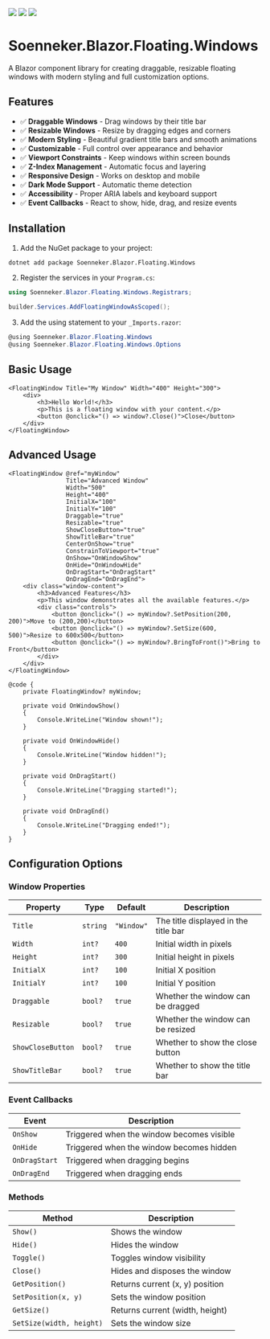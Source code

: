 ﻿[![](https://img.shields.io/nuget/v/soenneker.blazor.floating.windows.svg?style=for-the-badge)](https://www.nuget.org/packages/soenneker.blazor.floating.windows/)
[![](https://img.shields.io/github/actions/workflow/status/soenneker/soenneker.blazor.floating.windows/publish-package.yml?style=for-the-badge)](https://github.com/soenneker/soenneker.blazor.floating.windows/actions/workflows/publish-package.yml)
[![](https://img.shields.io/nuget/dt/soenneker.blazor.floating.windows.svg?style=for-the-badge)](https://www.nuget.org/packages/soenneker.blazor.floating.windows/)

# Soenneker.Blazor.Floating.Windows

A Blazor component library for creating draggable, resizable floating windows with modern styling and full customization options.

## Features

- ✅ **Draggable Windows** - Drag windows by their title bar
- ✅ **Resizable Windows** - Resize by dragging edges and corners
- ✅ **Modern Styling** - Beautiful gradient title bars and smooth animations
- ✅ **Customizable** - Full control over appearance and behavior
- ✅ **Viewport Constraints** - Keep windows within screen bounds
- ✅ **Z-Index Management** - Automatic focus and layering
- ✅ **Responsive Design** - Works on desktop and mobile
- ✅ **Dark Mode Support** - Automatic theme detection
- ✅ **Accessibility** - Proper ARIA labels and keyboard support
- ✅ **Event Callbacks** - React to show, hide, drag, and resize events

## Installation

1. Add the NuGet package to your project:
```bash
dotnet add package Soenneker.Blazor.Floating.Windows
```

2. Register the services in your `Program.cs`:
```csharp
using Soenneker.Blazor.Floating.Windows.Registrars;

builder.Services.AddFloatingWindowAsScoped();
```

3. Add the using statement to your `_Imports.razor`:
```csharp
@using Soenneker.Blazor.Floating.Windows
@using Soenneker.Blazor.Floating.Windows.Options
```

## Basic Usage

```razor
<FloatingWindow Title="My Window" Width="400" Height="300">
    <div>
        <h3>Hello World!</h3>
        <p>This is a floating window with your content.</p>
        <button @onclick="() => window?.Close()">Close</button>
    </div>
</FloatingWindow>
```

## Advanced Usage

```razor
<FloatingWindow @ref="myWindow"
                Title="Advanced Window"
                Width="500"
                Height="400"
                InitialX="100"
                InitialY="100"
                Draggable="true"
                Resizable="true"
                ShowCloseButton="true"
                ShowTitleBar="true"
                CenterOnShow="true"
                ConstrainToViewport="true"
                OnShow="OnWindowShow"
                OnHide="OnWindowHide"
                OnDragStart="OnDragStart"
                OnDragEnd="OnDragEnd">
    <div class="window-content">
        <h3>Advanced Features</h3>
        <p>This window demonstrates all the available features.</p>
        <div class="controls">
            <button @onclick="() => myWindow?.SetPosition(200, 200)">Move to (200,200)</button>
            <button @onclick="() => myWindow?.SetSize(600, 500)">Resize to 600x500</button>
            <button @onclick="() => myWindow?.BringToFront()">Bring to Front</button>
        </div>
    </div>
</FloatingWindow>

@code {
    private FloatingWindow? myWindow;

    private void OnWindowShow()
    {
        Console.WriteLine("Window shown!");
    }

    private void OnWindowHide()
    {
        Console.WriteLine("Window hidden!");
    }

    private void OnDragStart()
    {
        Console.WriteLine("Dragging started!");
    }

    private void OnDragEnd()
    {
        Console.WriteLine("Dragging ended!");
    }
}
```

## Configuration Options

### Window Properties

| Property | Type | Default | Description |
|----------|------|---------|-------------|
| `Title` | `string` | `"Window"` | The title displayed in the title bar |
| `Width` | `int?` | `400` | Initial width in pixels |
| `Height` | `int?` | `300` | Initial height in pixels |
| `InitialX` | `int?` | `100` | Initial X position |
| `InitialY` | `int?` | `100` | Initial Y position |
| `Draggable` | `bool?` | `true` | Whether the window can be dragged |
| `Resizable` | `bool?` | `true` | Whether the window can be resized |
| `ShowCloseButton` | `bool?` | `true` | Whether to show the close button |
| `ShowTitleBar` | `bool?` | `true` | Whether to show the title bar |

### Event Callbacks

| Event | Description |
|-------|-------------|
| `OnShow` | Triggered when the window becomes visible |
| `OnHide` | Triggered when the window becomes hidden |
| `OnDragStart` | Triggered when dragging begins |
| `OnDragEnd` | Triggered when dragging ends |

### Methods

| Method | Description |
|--------|-------------|
| `Show()` | Shows the window |
| `Hide()` | Hides the window |
| `Toggle()` | Toggles window visibility |
| `Close()` | Hides and disposes the window |
| `GetPosition()` | Returns current (x, y) position |
| `SetPosition(x, y)` | Sets the window position |
| `GetSize()` | Returns current (width, height) |
| `SetSize(width, height)` | Sets the window size |
